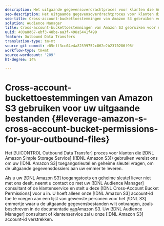 ```yaml
---
description: Het uitgaande gegevensoverdrachtproces voor klanten die Amazon Simple Storage Service (Amazon S3) gebruiken, vereist dat we vragen om uw Amazon S3-toegangstoets en geheime sleutel, om de uitgaande gegevensbestanden aan uw emmer te kunnen leveren.
seo-description: Het uitgaande gegevensoverdrachtproces voor klanten die Amazon Simple Storage Service (Amazon S3) gebruiken, vereist dat we vragen om uw Amazon S3-toegangstoets en geheime sleutel, om de uitgaande gegevensbestanden aan uw emmer te kunnen leveren.
seo-title: Cross-account-buckettoestemmingen van Amazon S3 gebruiken voor uw uitgaande bestanden
solution: Audience Manager
title: Cross-account-buckettoestemmingen van Amazon S3 gebruiken voor uw uitgaande bestanden
uuid: 400a8d67-ebf3-48be-aa3f-498a5441f498
feature: Outbound Data Transfers
translation-type: tm+mt
source-git-commit: e05eff3cc04e4a82399752c862e2b2370286f96f
workflow-type: tm+mt
source-wordcount: '209'
ht-degree: 14%

---
```



# Cross-account-buckettoestemmingen van Amazon S3 gebruiken voor uw uitgaande bestanden {#leverage-amazon-s-cross-account-bucket-permissions-for-your-outbound-files}

Het [!UICONTROL Outbound Data Transfer] proces voor klanten die [!DNL Amazon Simple Storage Service] ([!DNL Amazon S3]) gebruiken vereist ons om uw [!DNL Amazon S3] toegangssleutel en geheime sleutel vragen, om de uitgaande gegevensdossiers aan uw emmer te leveren.

Als u uw [!DNL Amazon S3] toegangstoets en geheime sleutel liever niet met ons deelt, neemt u contact op met uw [!DNL Audience Manager] consultant of de klantenservice en stelt u deze [!DNL Cross-Account Bucket Permissions] voor u in. U hoeft alleen onze [!DNL Amazon S3] account-id toe te voegen aan een lijst van gewenste personen voor het [!DNL S3] emmertje waar u de uitgaande gegevensbestanden wilt ontvangen, zoals beschreven in de documentatie [van](https://docs.aws.amazon.com/AmazonS3/latest/dev/example-walkthroughs-managing-access-example2.html)Amazon S3. Uw [!DNL Audience Manager] consultant of klantenservice zal u onze [!DNL Amazon S3] account-id verstrekken.